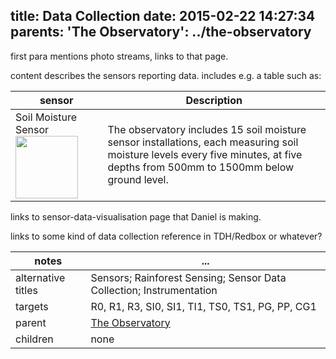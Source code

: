 title: Data Collection
date: 2015-02-22 14:27:34
parents:
  'The Observatory': ../the-observatory
---

first para mentions photo streams, links to that page.

content describes the sensors reporting data.  includes e.g. a table such as:

sensor | Description
--- | ---
Soil Moisture Sensor <img style="width:100px" src="/dro-example/images/soil-moisture-pit.jpg" /> | The observatory includes 15 soil moisture sensor installations, each measuring soil moisture levels every five minutes, at five depths from 500mm to 1500mm below ground level.

links to sensor-data-visualisation page that Daniel is making.

links to some kind of data collection reference in TDH/Redbox or whatever?


notes | ...
-------|-----
alternative titles | Sensors; Rainforest Sensing; Sensor Data Collection; Instrumentation
targets | R0, R1, R3, SI0, SI1, TI1, TS0, TS1, PG, PP, CG1
parent | <a href="../the-observatory">The Observatory</a>
children | none
